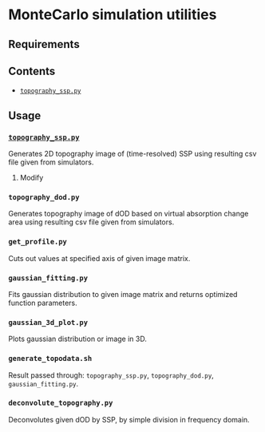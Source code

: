 # MonteCarlo simulation utilities

## Requirements

## Contents
- [`topography_ssp.py`](#topography_ssppy)

## Usage
### [`topography_ssp.py`](https://github.com/pasca-l/light-propagation-simulator/blob/main/utils/topography_ssp.py)
Generates 2D topography image of (time-resolved) SSP using resulting csv file given from simulators.

1. Modify 

### `topography_dod.py`
Generates topography image of dOD based on virtual absorption change area using resulting csv file given from simulators.


### `get_profile.py`
Cuts out values at specified axis of given image matrix.


### `gaussian_fitting.py`
Fits gaussian distribution to given image matrix and returns optimized function parameters.


### `gaussian_3d_plot.py`
Plots gaussian distribution or image in 3D.


### `generate_topodata.sh`
Result passed through: `topography_ssp.py`, `topography_dod.py`, `gaussian_fitting.py`.


### `deconvolute_topography.py`
Deconvolutes given dOD by SSP, by simple division in frequency domain.